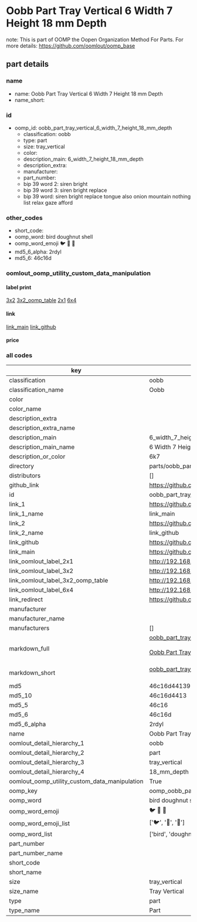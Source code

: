 # Oobb Part Tray Vertical 6 Width 7 Height 18 mm Depth  

note: This is part of OOMP the Oopen Organization Method For Parts. For more details: https://github.com/oomlout/oomp_base

##  part details
  







### name
* name: Oobb Part Tray Vertical 6 Width 7 Height 18 mm Depth
* name_short: 
### id
* oomp_id: oobb_part_tray_vertical_6_width_7_height_18_mm_depth
  * classification: oobb
  * type: part
  * size: tray_vertical
  * color: 
  * description_main: 6_width_7_height_18_mm_depth
  * description_extra: 
  * manufacturer: 
  * part_number: 
  * bip 39 word 2: siren bright
  * bip 39 word 3: siren bright replace
  * bip 39 word: siren bright replace tongue also onion mountain nothing list relax gaze afford

### other_codes
* short_code: 
* oomp_word: bird doughnut shell
* oomp_word_emoji :bird: :doughnut: :shell:
* md5_6_alpha: 2rdyl
* md5_6: 46c16d






### oomlout_oomp_utility_custom_data_manipulation
#### label print
[3x2](http://192.168.1.245:1112/?label=oomp%202rdyl)
[3x2_oomp_table](http://192.168.1.108:1112/?label=oomp%202rdyl)
[2x1](http://192.168.1.242:1112/?label=oomp%202rdyl)
[6x4](http://192.168.1.55:1112/?label=oomp%202rdyl)    

#### link

[link_main](https://github.com/oomlout/oomlout_oomp_version_1_messy/tree/main/parts/oobb_part_tray_vertical_6_width_7_height_18_mm_depth) [link_github](https://github.com/oomlout/oomlout_oomp_version_1_messy/tree/main/parts/oobb_part_tray_vertical_6_width_7_height_18_mm_depth)                             

#### price







### all codes 
| key | value |  
| --- | --- |  
| classification | oobb |  
| classification_name | Oobb |  
| color |  |  
| color_name |  |  
| description_extra |  |  
| description_extra_name |  |  
| description_main | 6_width_7_height_18_mm_depth |  
| description_main_name | 6 Width 7 Height 18 mm Depth |  
| description_or_color | 6k7 |  
| directory | parts/oobb_part_tray_vertical_6_width_7_height_18_mm_depth |  
| distributors | [] |  
| github_link | https://github.com/oomlout/oomlout_oomp_part_src/tree/main/parts/oobb_part_tray_vertical_6_width_7_height_18_mm_depth |  
| id | oobb_part_tray_vertical_6_width_7_height_18_mm_depth |  
| link_1 | https://github.com/oomlout/oomlout_oomp_version_1_messy/tree/main/parts/oobb_part_tray_vertical_6_width_7_height_18_mm_depth |  
| link_1_name | link_main |  
| link_2 | https://github.com/oomlout/oomlout_oomp_version_1_messy/tree/main/parts/oobb_part_tray_vertical_6_width_7_height_18_mm_depth |  
| link_2_name | link_github |  
| link_github | https://github.com/oomlout/oomlout_oomp_version_1_messy/tree/main/parts/oobb_part_tray_vertical_6_width_7_height_18_mm_depth |  
| link_main | https://github.com/oomlout/oomlout_oomp_version_1_messy/tree/main/parts/oobb_part_tray_vertical_6_width_7_height_18_mm_depth |  
| link_oomlout_label_2x1 | http://192.168.1.242:1112/?label=oomp%202rdyl |  
| link_oomlout_label_3x2 | http://192.168.1.245:1112/?label=oomp%202rdyl |  
| link_oomlout_label_3x2_oomp_table | http://192.168.1.108:1112/?label=oomp%202rdyl |  
| link_oomlout_label_6x4 | http://192.168.1.55:1112/?label=oomp%202rdyl |  
| link_redirect | https://github.com/oomlout/oomlout_oomp_version_1_messy/tree/main/parts/oobb_part_tray_vertical_6_width_7_height_18_mm_depth |  
| manufacturer |  |  
| manufacturer_name |  |  
| manufacturers | [] |  
| markdown_full | [oobb_part_tray_vertical_6_width_7_height_18_mm_depth](none)<br>[](none)<br>[Oobb Part Tray Vertical 6 Width 7 Height 18 Mm Depth](none)<br><br> |  
| markdown_short | [oobb_part_tray_vertical_6_width_7_height_18_mm_depth](none)<br><br> |  
| md5 | 46c16d441396d2126b03ae476d87064b |  
| md5_10 | 46c16d4413 |  
| md5_5 | 46c16 |  
| md5_6 | 46c16d |  
| md5_6_alpha | 2rdyl |  
| name | Oobb Part Tray Vertical 6 Width 7 Height 18 mm Depth |  
| oomlout_detail_hierarchy_1 | oobb |  
| oomlout_detail_hierarchy_2 | part |  
| oomlout_detail_hierarchy_3 | tray_vertical |  
| oomlout_detail_hierarchy_4 | 18_mm_depth |  
| oomlout_oomp_utility_custom_data_manipulation | True |  
| oomp_key | oomp_oobb_part_tray_vertical_6_width_7_height_18_mm_depth |  
| oomp_word | bird doughnut shell |  
| oomp_word_emoji | :bird: :doughnut: :shell: |  
| oomp_word_emoji_list | [':bird:', ':doughnut:', ':shell:'] |  
| oomp_word_list | ['bird', 'doughnut', 'shell'] |  
| part_number |  |  
| part_number_name |  |  
| short_code |  |  
| short_name |  |  
| size | tray_vertical |  
| size_name | Tray Vertical |  
| type | part |  
| type_name | Part |  
